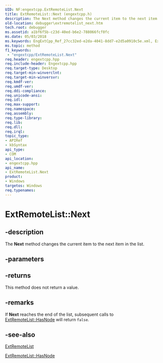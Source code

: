 ```yaml
---
UID: NF:engextcpp.ExtRemoteList.Next
title: ExtRemoteList::Next (engextcpp.h)
description: The Next method changes the current item to the next item in the list.
old-location: debugger\extremotelist_next.htm
tech.root: debugger
ms.assetid: a1bf6f5b-c23d-40ed-b6e2-788066fcf0fc
ms.date: 05/03/2018
ms.keywords: EngExtCpp_Ref_27cc32ed-e2da-4041-8dd7-e2d5a0910c5e.xml, ExtRemoteList class [Windows Debugging],Next method, ExtRemoteList.Next, ExtRemoteList::Next, Next, Next method [Windows Debugging], Next method [Windows Debugging],ExtRemoteList class, debugger.extremotelist_next
ms.topic: method
f1_keywords:
 - "engextcpp/ExtRemoteList.Next"
req.header: engextcpp.hpp
req.include-header: Engextcpp.hpp
req.target-type: Desktop
req.target-min-winverclnt: 
req.target-min-winversvr: 
req.kmdf-ver: 
req.umdf-ver: 
req.ddi-compliance: 
req.unicode-ansi: 
req.idl: 
req.max-support: 
req.namespace: 
req.assembly: 
req.type-library: 
req.lib: 
req.dll: 
req.irql: 
topic_type:
- APIRef
- kbSyntax
api_type:
- COM
api_location:
- engextcpp.hpp
api_name:
- ExtRemoteList.Next
product:
- Windows
targetos: Windows
req.typenames: 
---
```


# ExtRemoteList::Next


## -description


The <b>Next</b> method changes the current item to the next item in the list.


## -parameters






## -returns



This method does not return a value.




## -remarks



If <b>Next</b> reaches the end of the list, subsequent calls to <a href="https://docs.microsoft.com/windows-hardware/drivers/ddi/engextcpp/nf-engextcpp-extremotelist-hasnode">ExtRemoteList::HasNode</a> will return <code>false</code>.




## -see-also




<a href="https://docs.microsoft.com/windows-hardware/drivers/ddi/engextcpp/nl-engextcpp-extremotelist">ExtRemoteList</a>



<a href="https://docs.microsoft.com/windows-hardware/drivers/ddi/engextcpp/nf-engextcpp-extremotelist-hasnode">ExtRemoteList::HasNode</a>
 

 

